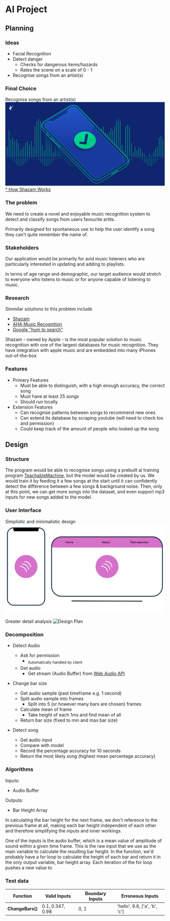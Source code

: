 # AI Project

## Planning

### Ideas
- Facial Recognition
- Detect danger
    - Checks for dangerous items/hazards
    - Rates the scene on a scale of 0 - 1
- Recognise songs from an artist(s)

### Final Choice 
Recognise songs from an artist(s)
![Default Display Image](assets/MusicRecognition.png)
[^ How Shazam Works](https://bs-uploads.toptal.io/blackfish-uploads/components/blog_post_page/4086035/cover_image/regular_1708x683/cover-0220-HowShazamWork-Waldek_img-ecb571a5e6643bc9b33aed536d2f6c0e.png)

### The problem
We need to create a novel and enjoyable music recognition system to detect and classify songs from users favourite artits. 

Primarily designed for spontaneous use to help the user identify a song they can't quite remember the name of.

### Stakeholders
Our application would be primarily for avid music listeners who are particularly interested in updating and adding to playlists.

In terms of age range and demographic, our target audience would stretch to everyone who listens to music or for anyone capable of listening to music.

### Research
Simmilar solutions to this problem include
- [Shazam](https://www.shazam.com/)
- [AHA Music Recognition](https://www.aha-music.com/identify-songs-music-recognition-online)
- [Google "hum to search"](https://blog.google/products/search/hum-to-search/)

Shazam - owned by Apple - is the most popular solution to music recognition with one of the largest databases for music recognition. They have integration with apple music and are embedded into many iPhones out-of-the-box

### Features
- Primary Features
    - Must be able to distinguish, with a high enough accuracy, the correct song
    - Must have at least 25 songs 
    - Should run locally
- Extension Features
    - Can recognise patterns between songs to recommend new ones
    - Can extend its database by scraping youtube (will need to check tos and permission)
    - Could keep track of the amount of people who looked up the song

## Design
### Structure
The program would be able to recognise songs using a prebuilt ai training program [TeachableMachine](https://teachablemachine.withgoogle.com), but the model would be created by us. We would train it by feeding it a few songs at the start until it can confidently detect the difference between a few songs & background noise. Then, only at this point, we can get more songs into the dataset, and even support mp3 inputs for new songs added to the model.

### User Interface
Simplistic and minimalistic design
![Design](assets/Design.png)

Greater detail analysis 
![Design Plan](assets/Design2.png)

### Decomposition
- Detect Audio
    - Ask for permission
        - <sub>Automatically handled by client<sub>
    - Get audio
        - Get stream (Audio Buffer) from [Web Audio API](https://developer.mozilla.org/en-US/docs/Web/API/Web_Audio_API)

- Change bar size
    - Get audio sample (past timeframe e.g. 1 second)
    - Split audio sample into frames
        - Split into 5 (or however many bars are chosen) frames
    - Calculate mean of frame
        - Take height of each 1ms and find mean of all
    - Return bar size (fixed to min and max bar size)

- Detect song
    - Get audio input
    - Compare with model
    - Record the percentage accuracy for 10 seconds
    - Return the most likely song (highest mean percentage accuracy)

### Algorithms

Inputs:
- Audio Buffer

Outputs:
- Bar Height Array


In calculating the bar height for the next frame, we don't reference to the previous frame at all, making each bar height independent of each other and therefore simplifying the inputs and inner workings.


One of the inputs is the audio buffer, which is a mean value of amplitude of sound within a given time frame. This is the raw input that we use as the main variable to calculate the resulting bar height. In the function, we'd probably have a for loop to calculate the height of each bar and return it in the only output variable, bar height array. Each iteration of the for loop pushes a new value to 


### Test data
| Function | Valid Inputs | Boundary Inputs | Erroneous Inputs |
| -- | -- | -- | -- |
| **ChangeBars()** | 0.1, 0.347, 0.98 | 0, 1 | 'hello', 9.6, ['a', 'b', 'c'] |